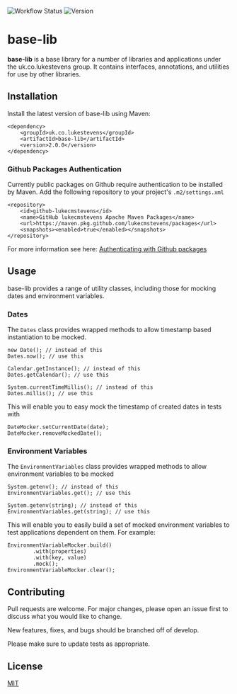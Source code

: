 ![Workflow Status][workflow-badge]
![Version][version-badge] 

# base-lib
**base-lib** is a base library for a number of libraries and applications under the uk.co.lukestevens group. It contains interfaces, annotations, and utilities for use by other
libraries.

## Installation

Install the latest version of base-lib using Maven:

```	
<dependency>
	<groupId>uk.co.lukestevens</groupId>
	<artifactId>base-lib</artifactId>
	<version>2.0.0</version>
</dependency>
```

### Github Packages Authentication
Currently public packages on Github require authentication to be installed by Maven. Add the following repository to your project's `.m2/settings.xml`

```
<repository>
	<id>github-lukecmstevens</id>
	<name>GitHub lukecmstevens Apache Maven Packages</name>
	<url>https://maven.pkg.github.com/lukecmstevens/packages</url>
	<snapshots><enabled>true</enabled></snapshots>
</repository>
```

For more information see here: [Authenticating with Github packages][gh-package-auth]

## Usage
base-lib provides a range of utility classes, including those for mocking dates and environment variables.

### Dates
The `Dates` class provides wrapped methods to allow timestamp based instantiation to be mocked.

```
new Date(); // instead of this
Dates.now(); // use this

Calendar.getInstance(); // instead of this
Dates.getCalendar(); // use this

System.currentTimeMillis(); // instead of this
Dates.millis(); // use this
```

This will enable you to easy mock the timestamp of created dates in tests with

```
DateMocker.setCurrentDate(date);
DateMocker.removeMockedDate();
```

### Environment Variables
The `EnvironmentVariables` class provides wrapped methods to allow environment variables to be mocked

```
System.getenv(); // instead of this
EnvironmentVariables.get(); // use this

System.getenv(string); // instead of this
EnvironmentVariables.get(string); // use this
```

This will enable you to easily build a set of mocked environment variables to test applications
dependent on them. For example:

```
EnvironmentVariableMocker.build()
		.with(properties)
		.with(key, value)
		.mock();
EnvironmentVariableMocker.clear();
```


## Contributing
Pull requests are welcome. For major changes, please open an issue first to discuss what you would like to change.

New features, fixes, and bugs should be branched off of develop.

Please make sure to update tests as appropriate.

## License
[MIT][mit-license]

[gh-package-auth]: https://docs.github.com/en/free-pro-team@latest/packages/guides/configuring-apache-maven-for-use-with-github-packages#authenticating-to-github-packages
[workflow-badge]: https://github.com/lukecmstevens/base-lib/workflows/Maven%20Package/badge.svg?branch=main
[version-badge]: https://img.shields.io/badge/version-2.0.0-red
[mit-license]: https://choosealicense.com/licenses/mit/

